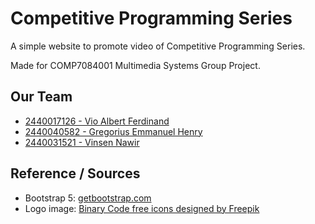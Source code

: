 # Competitive Programming Series

A simple website to promote video of Competitive Programming Series.

Made for COMP7084001 Multimedia Systems Group Project.

## Our Team

- [2440017126 - Vio Albert Ferdinand](https://github.com/VioAlbert)
- [2440040582 - Gregorius Emmanuel Henry](https://github.com/jfcjaya)
- [2440031521 - Vinsen Nawir](https://github.com/VinsenN)

## Reference / Sources

- Bootstrap 5: [getbootstrap.com](https://getbootstrap.com/)
- Logo image: [Binary Code free icons designed by Freepik](https://www.flaticon.com/premium-icon/binary-code_2115955)

